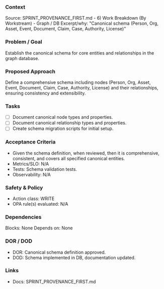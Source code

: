 ### Context

Source: SPRINT_PROVENANCE_FIRST.md - 6) Work Breakdown (By Workstream) - Graph / DB
Excerpt/why: "Canonical schema (Person, Org, Asset, Event, Document, Claim, Case, Authority, License)"

### Problem / Goal

Establish the canonical schema for core entities and relationships in the graph database.

### Proposed Approach

Define a comprehensive schema including nodes (Person, Org, Asset, Event, Document, Claim, Case, Authority, License) and their relationships, ensuring consistency and extensibility.

### Tasks

- [ ] Document canonical node types and properties.
- [ ] Document canonical relationship types and properties.
- [ ] Create schema migration scripts for initial setup.

### Acceptance Criteria

- Given the schema definition, when reviewed, then it is comprehensive, consistent, and covers all specified canonical entities.
- Metrics/SLO: N/A
- Tests: Schema validation tests.
- Observability: N/A

### Safety & Policy

- Action class: WRITE
- OPA rule(s) evaluated: N/A

### Dependencies

Blocks: None
Depends on: None

### DOR / DOD

- DOR: Canonical schema definition approved.
- DOD: Schema implemented in DB, documentation updated.

### Links

- Docs: SPRINT_PROVENANCE_FIRST.md
